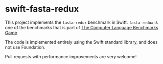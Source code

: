 # swift-fasta-redux

This project implements the `fasta-redux` benchmark in Swift.  `fasta-redux` is one of the benchmarks that is part of [The Computer Language
Benchmarks Game](http://benchmarksgame.alioth.debian.org).

The code is implemented entirely using the Swift standard library, and does not use Foundation.

Pull requests with performance improvements are very welcome!
